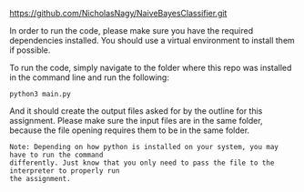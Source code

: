 https://github.com/NicholasNagy/NaiveBayesClassifier.git

In order to run the code, please make sure you have the required dependencies installed.
You should use a virtual environment to install them if possible.

To run the code, simply navigate to the folder where this repo was installed in the command line 
and run the following:

```python3 main.py```

And it should create the output files asked for by the outline for this assignment.
Please make sure the input files are in the same folder, because the file opening requires
them to be in the same folder.

```
Note: Depending on how python is installed on your system, you may have to run the command 
differently. Just know that you only need to pass the file to the interpreter to properly run 
the assignment.
```


